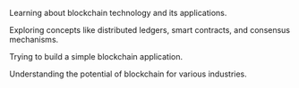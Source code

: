 Learning about blockchain technology and its applications.

Exploring concepts like distributed ledgers, smart contracts, and consensus mechanisms.

Trying to build a simple blockchain application.

Understanding the potential of blockchain for various industries.
